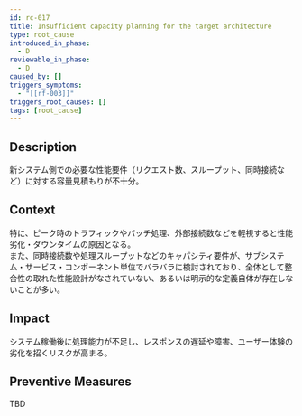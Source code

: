 ```yaml
---
id: rc-017
title: Insufficient capacity planning for the target architecture
type: root_cause
introduced_in_phase:
  - D
reviewable_in_phase:
  - D
caused_by: []
triggers_symptoms:
  - "[[rf-003]]"
triggers_root_causes: []
tags: [root_cause]
---
```


## Description
新システム側での必要な性能要件（リクエスト数、スループット、同時接続など）に対する容量見積もりが不十分。

## Context
特に、ピーク時のトラフィックやバッチ処理、外部接続数などを軽視すると性能劣化・ダウンタイムの原因となる。  
また、同時接続数や処理スループットなどのキャパシティ要件が、サブシステム・サービス・コンポーネント単位でバラバラに検討されており、全体として整合性の取れた性能設計がなされていない、あるいは明示的な定義自体が存在しないことが多い。

## Impact
システム稼働後に処理能力が不足し、レスポンスの遅延や障害、ユーザー体験の劣化を招くリスクが高まる。

## Preventive Measures
TBD